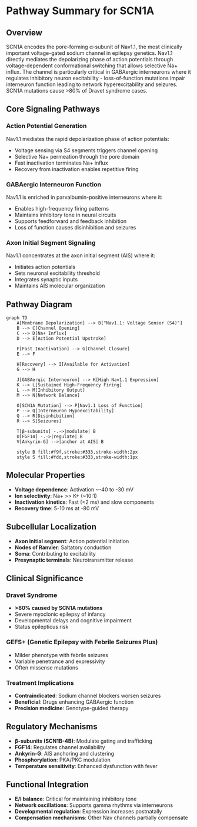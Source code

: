 # Pathway Summary for SCN1A

## Overview
SCN1A encodes the pore-forming α-subunit of Nav1.1, the most clinically important voltage-gated sodium channel in epilepsy genetics. Nav1.1 directly mediates the depolarizing phase of action potentials through voltage-dependent conformational switching that allows selective Na+ influx. The channel is particularly critical in GABAergic interneurons where it regulates inhibitory neuron excitability - loss-of-function mutations impair interneuron function leading to network hyperexcitability and seizures. SCN1A mutations cause >80% of Dravet syndrome cases.

## Core Signaling Pathways

### Action Potential Generation
Nav1.1 mediates the rapid depolarization phase of action potentials:
- Voltage sensing via S4 segments triggers channel opening
- Selective Na+ permeation through the pore domain
- Fast inactivation terminates Na+ influx
- Recovery from inactivation enables repetitive firing

### GABAergic Interneuron Function
Nav1.1 is enriched in parvalbumin-positive interneurons where it:
- Enables high-frequency firing patterns
- Maintains inhibitory tone in neural circuits
- Supports feedforward and feedback inhibition
- Loss of function causes disinhibition and seizures

### Axon Initial Segment Signaling
Nav1.1 concentrates at the axon initial segment (AIS) where it:
- Initiates action potentials
- Sets neuronal excitability threshold
- Integrates synaptic inputs
- Maintains AIS molecular organization

## Pathway Diagram

```mermaid
graph TD
    A[Membrane Depolarization] --> B["Nav1.1: Voltage Sensor (S4)"]
    B --> C[Channel Opening]
    C --> D[Na+ Influx]
    D --> E[Action Potential Upstroke]
    
    F[Fast Inactivation] --> G[Channel Closure]
    E --> F
    
    H[Recovery] --> I[Available for Activation]
    G --> H
    
    J[GABAergic Interneuron] --> K[High Nav1.1 Expression]
    K --> L[Sustained High-Frequency Firing]
    L --> M[Inhibitory Output]
    M --> N[Network Balance]
    
    O[SCN1A Mutation] --> P[Nav1.1 Loss of Function]
    P --> Q[Interneuron Hypoexcitability]
    Q --> R[Disinhibition]
    R --> S[Seizures]
    
    T[β-subunits] -.->|modulate| B
    U[FGF14] -.->|regulate| B
    V[Ankyrin-G] -->|anchor at AIS| B
    
    style B fill:#f9f,stroke:#333,stroke-width:2px
    style S fill:#fdd,stroke:#333,stroke-width:1px
```

## Molecular Properties
- **Voltage dependence**: Activation ~-40 to -30 mV
- **Ion selectivity**: Na+ >> K+ (~10:1)
- **Inactivation kinetics**: Fast (<2 ms) and slow components
- **Recovery time**: 5-10 ms at -80 mV

## Subcellular Localization
- **Axon initial segment**: Action potential initiation
- **Nodes of Ranvier**: Saltatory conduction
- **Soma**: Contributing to excitability
- **Presynaptic terminals**: Neurotransmitter release

## Clinical Significance

### Dravet Syndrome
- **>80% caused by SCN1A mutations**
- Severe myoclonic epilepsy of infancy
- Developmental delays and cognitive impairment
- Status epilepticus risk

### GEFS+ (Genetic Epilepsy with Febrile Seizures Plus)
- Milder phenotype with febrile seizures
- Variable penetrance and expressivity
- Often missense mutations

### Treatment Implications
- **Contraindicated**: Sodium channel blockers worsen seizures
- **Beneficial**: Drugs enhancing GABAergic function
- **Precision medicine**: Genotype-guided therapy

## Regulatory Mechanisms
- **β-subunits (SCN1B-4B)**: Modulate gating and trafficking
- **FGF14**: Regulates channel availability
- **Ankyrin-G**: AIS anchoring and clustering
- **Phosphorylation**: PKA/PKC modulation
- **Temperature sensitivity**: Enhanced dysfunction with fever

## Functional Integration
- **E/I balance**: Critical for maintaining inhibitory tone
- **Network oscillations**: Supports gamma rhythms via interneurons
- **Developmental regulation**: Expression increases postnatally
- **Compensation mechanisms**: Other Nav channels partially compensate
